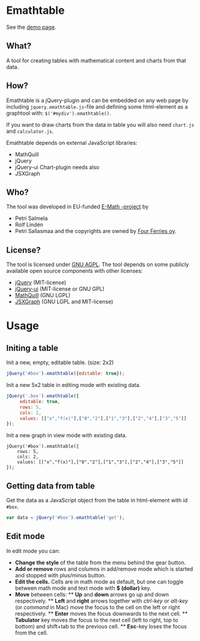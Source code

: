 Emathtable
==============

See the [demo page](http://e-math/github.io/emathtable).

What?
-----
A tool for creating tables with mathematical content and charts
from that data.

How?
----
Emathtable is a jQuery-plugin and can be embedded on any web page
by including `jquery.emathtable.js`-file and defining some html-element
as a graphtool with: `$('#mydiv').emathtable()`.

If you want to draw charts from the data in table you will also need
`chart.js` and `calculator.js`.

Emathtable depends on external JavaScript libraries:
* MathQuill
* jQuery
* jQuery-ui
Chart-plugin needs also
* JSXGraph

Who?
----
The tool was developed in EU-funded [E-Math -project](http://emath.eu) by
* Petri Salmela
* Rolf Lindén
* Petri Sallasmaa
and the copyrights are owned by [Four Ferries oy](http://fourferries.fi).

License?
--------
The tool is licensed under [GNU AGPL](http://www.gnu.org/licenses/agpl-3.0.html).
The tool depends on some publicly available open source components with other licenses:
* [jQuery](http://jquery.com) (MIT-license)
* [jQuery-ui](http://jqueryui.com) (MIT-license or GNU GPL)
* [MathQuill](http://mathquill.com/) (GNU LGPL)
* [JSXGraph](http://jsxgraph.uni-bayreuth.de/) (GNU LGPL and MIT-license)



Usage
======
Initing a table
----
Init a new, empty, editable table. (size: 2x2)
```javascript
jQuery('#box').emathtable({editable: true});
```

Init a new 5x2 table in editing mode with existing data.
```javascript
jQuery('.box').emathtable({
     editable: true,
     rows: 5,
     cols: 2,
     values: [["x","f(x)"],["0","2"],["1","3"],["2","4"],["3","5"]]
});
```

Init a new graph in view mode with existing data.
```
jQuery('#box').emathtable({
    rows: 5,
    cols: 2,
    values: [["x","f(x)"],["0","2"],["1","3"],["2","4"],["3","5"]]
});
```

Getting data from table
-----------------------

Get the data as a JavaScript object from the table in html-element with
id `#box`.
```javascript
var data = jQuery('#box').emathtable('get');
```

Edit mode
-----------

In edit mode you can:
* **Change the style** of the table from the menu behind the gear button.
* **Add or remove** rows and columns in add/remove mode which is started and stopped with plus/minus button.
* **Edit the cells.** Cells are in math mode as default, but one can toggle between math mode and text mode with **$ (dollar)** key.
* **Move** between cells:
** **Up** and **down** arrows go up and down respectively.
** **Left** and **right** arrows together with *ctrl-key* or *alt-key* (or *command* in Mac) move the focus to the cell on the left or right respectively.
** **Enter** moves the focus downwards to the next cell.
** **Tabulator** key moves the focus to the next cell (left to right, top to bottom) and shift+tab to the previous cell.
** **Esc**-key loses the focus from the cell.

